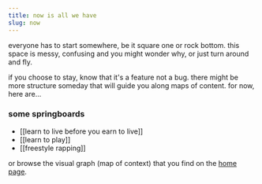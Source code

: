 ```yaml
---
title: now is all we have
slug: now
---
```


everyone has to start somewhere, be it square one or rock bottom. this space is messy, confusing and you might wonder why, or just turn around and fly.

if you choose to stay, know that it's a feature not a bug. there might be more structure someday that will guide you along maps of content. for now, here are...

### some springboards
- [[learn to live before you earn to live]]
- [[learn to play]]
- [[freestyle rapping]]

or browse the visual graph (map of context) that you find on the [home page](/).